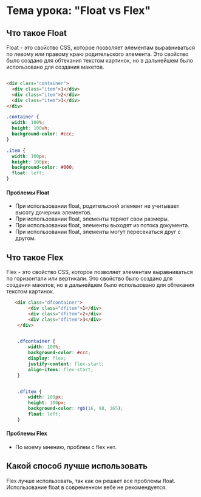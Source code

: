 # Тема урока: "Float vs Flex"

## Что такое Float

Float - это свойство CSS, которое позволяет элементам выравниваться по левому или правому краю родительского элемента. Это свойство было создано для обтекания текстом картинок, но в дальнейшем было использовано для создания макетов.

```html

<div class="container">
  <div class="item">1</div>
  <div class="item">2</div>
  <div class="item">3</div>
</div>
```

```css
.container {
  width: 100%;
  height: 100vh;
  background-color: #ccc;
}

.item {
  width: 100px;
  height: 100px;
  background-color: #000;
  float: left;
}
```

####  Проблемы Float
* При использовании float, родительский элемент не учитывает высоту дочерних элементов.
* При использовании float, элементы теряют свои размеры.
* При использовании float, элементы выходят из потока документа.
* При использовании float, элементы могут пересекаться друг с другом.

## Что такое Flex

Flex - это свойство CSS, которое позволяет элементам выравниваться по горизонтали или вертикали. Это свойство было создано для создания макетов, но в дальнейшем было использовано для обтекания текстом картинок.

```html
   <div class="dfcontainer">
        <div class="dfitem">1</div>
        <div class="dfitem">2</div>
        <div class="dfitem">3</div>
    </div>
```

```css

    .dfcontainer {
        width: 100%;
        background-color: #ccc;
        display: flex;
        justify-content: flex-start;
        align-items: flex-start;
    }


    .dfitem {
        width: 100px;
        height: 100px;
        background-color: rgb(16, 98, 165);
        float: left;
    }
```

####  Проблемы Flex
* По моему мнению, проблем с flex нет.

## Какой способ лучше использовать
Flex лучше использовать, так как он решает все проблемы float. Использование float в современном вебе не рекомендуется.